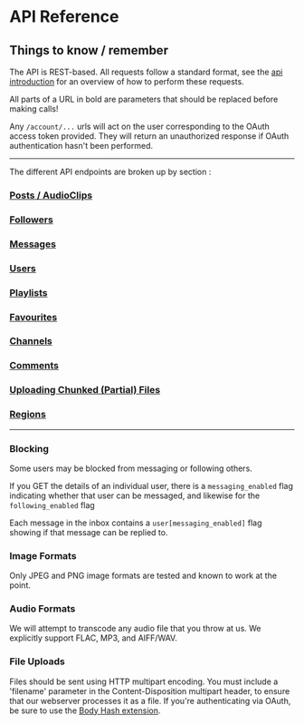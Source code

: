# API Reference #

## Things to know / remember ##

The API is REST-based.   All requests follow a standard format, see the [api introduction](https://github.com/audioboom/api/blob/master/sections/request_formats.md) for an overview of how to perform these requests.

All parts of a URL in bold are parameters that should be replaced before making calls!

Any `/account/...` urls will act on the user corresponding to the OAuth access token provided. They will return an unauthorized response if OAuth authentication hasn't been performed.

----

The different API endpoints are broken up by section :

### [Posts / AudioClips](https://github.com/audioboom/api/blob/master/sections/audio_clips.md)
### [Followers](https://github.com/audioboom/api/blob/master/sections/followers.md)
### [Messages](https://github.com/audioboom/api/blob/master/sections/messages.md)
### [Users](https://github.com/audioboom/api/blob/master/sections/users.md)
### [Playlists](https://github.com/audioboom/api/blob/master/sections/playlists.md)
### [Favourites](https://github.com/audioboom/api/blob/master/sections/favourites.md)
### [Channels](https://github.com/audioboom/api/blob/master/sections/channels.md)
### [Comments](https://github.com/audioboom/api/blob/master/sections/comments.md)
### [Uploading Chunked (Partial) Files](https://github.com/audioboom/api/blob/master/sections/chunked_attachments.md)
### [Regions](https://github.com/audioboom/api/blob/master/sections/regions.md)

----


### Blocking ###
Some users may be blocked from messaging or following others.

If you GET the details of an individual user, there is a `messaging_enabled` flag indicating whether that user can be messaged, and likewise for the `following_enabled` flag

Each message in the inbox contains a `user[messaging_enabled]` flag showing if that message can be replied to.



### Image Formats ###
Only JPEG and PNG image formats are tested and known to work at the point.

### Audio Formats ###
We will attempt to transcode any audio file that you throw at us.  We explicitly support FLAC, MP3, and AIFF/WAV.

### File Uploads ###

Files should be sent using HTTP multipart encoding.  You must include a 'filename' parameter in the Content-Disposition multipart header, to ensure that our webserver processes it as a file.  If you're authenticating via OAuth, be sure to use the [Body Hash extension](http://oauth.googlecode.com/svn/spec/ext/body_hash/1.0/oauth-bodyhash.html).
